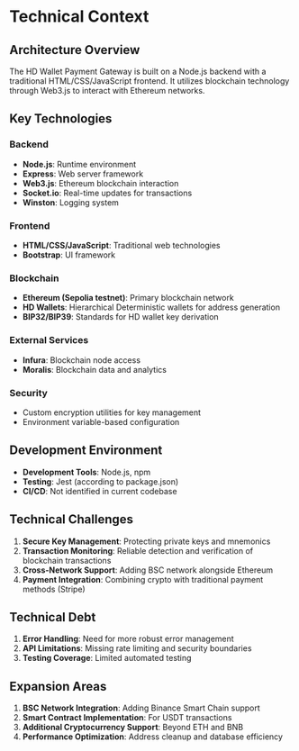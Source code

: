 # Technical Context

## Architecture Overview
The HD Wallet Payment Gateway is built on a Node.js backend with a traditional HTML/CSS/JavaScript frontend. It utilizes blockchain technology through Web3.js to interact with Ethereum networks.

## Key Technologies

### Backend
- **Node.js**: Runtime environment
- **Express**: Web server framework
- **Web3.js**: Ethereum blockchain interaction
- **Socket.io**: Real-time updates for transactions
- **Winston**: Logging system

### Frontend
- **HTML/CSS/JavaScript**: Traditional web technologies
- **Bootstrap**: UI framework

### Blockchain
- **Ethereum (Sepolia testnet)**: Primary blockchain network
- **HD Wallets**: Hierarchical Deterministic wallets for address generation
- **BIP32/BIP39**: Standards for HD wallet key derivation

### External Services
- **Infura**: Blockchain node access
- **Moralis**: Blockchain data and analytics

### Security
- Custom encryption utilities for key management
- Environment variable-based configuration

## Development Environment
- **Development Tools**: Node.js, npm
- **Testing**: Jest (according to package.json)
- **CI/CD**: Not identified in current codebase

## Technical Challenges
1. **Secure Key Management**: Protecting private keys and mnemonics
2. **Transaction Monitoring**: Reliable detection and verification of blockchain transactions
3. **Cross-Network Support**: Adding BSC network alongside Ethereum
4. **Payment Integration**: Combining crypto with traditional payment methods (Stripe)

## Technical Debt
1. **Error Handling**: Need for more robust error management
2. **API Limitations**: Missing rate limiting and security boundaries
3. **Testing Coverage**: Limited automated testing

## Expansion Areas
1. **BSC Network Integration**: Adding Binance Smart Chain support
2. **Smart Contract Implementation**: For USDT transactions
3. **Additional Cryptocurrency Support**: Beyond ETH and BNB
4. **Performance Optimization**: Address cleanup and database efficiency 